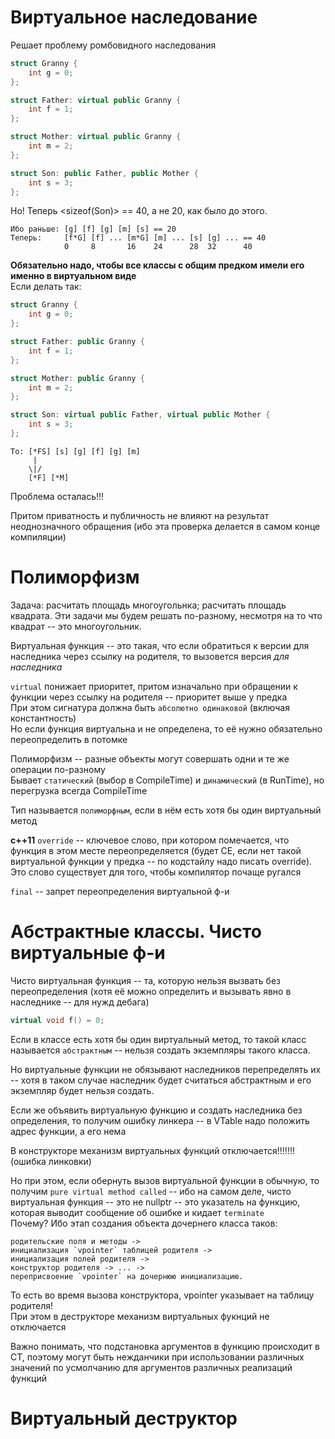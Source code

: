 # Виртуальное наследование
Решает проблему ромбовидного наследования
```c++
struct Granny {
    int g = 0;
};

struct Father: virtual public Granny {
    int f = 1;
};

struct Mother: virtual public Granny {
    int m = 2;
};

struct Son: public Father, public Mother {
    int s = 3;
};
```
Но! Теперь <sizeof(Son)> == 40, а не 20, как было до этого.  
```
Ибо раньше: [g] [f] [g] [m] [s] == 20
Теперь:     [f*G] [f] ... [m*G] [m] ... [s] [g] ... == 40
            0     8       16    24      28  32      40
```
**Обязательно надо, чтобы все классы с общим предком имели его именно в виртуальном виде**  
Если делать так:
```c++
struct Granny {
    int g = 0;
};

struct Father: public Granny {
    int f = 1;
};

struct Mother: public Granny {
    int m = 2;
};

struct Son: virtual public Father, virtual public Mother {
    int s = 3;
};
```
```
То: [*FS] [s] [g] [f] [g] [m]
     |
    \|/
    [*F] [*M]
```
Проблема осталась!!!

Притом приватность и публичность не влияют на результат неоднозначного обращения (ибо эта проверка делается в самом конце компиляции)

# Полиморфизм
Задача: расчитать площадь многоугольнка; расчитать площадь квадрата. Эти задачи мы будем решать по-разному, несмотря на то что квадрат -- это многоугольник.

Виртуальная функция -- это такая, что если обратиться к версии для наследника через ссылку на родителя, то вызовется версия *для наследника*

`virtual` понижает приоритет, притом изначально при обращении к функции через ссылку на родителя  -- приоритет выше у предка  
При этом сигнатура должна быть `абсолютно одинаковой` (включая константность)  
Но если функция виртуальна и не определена, то её нужно обязательно переопределить в потомке

Полиморфизм -- разные объекты могут совершать одни и те же операции по-разному  
Бывает `статический` (выбор в CompileTime) и `динамический` (в RunTime), но перегрузка всегда CompileTime

Тип называется `полиморфным`, если в нём есть хотя бы один виртуальный метод

**c++11**
`override` -- ключевое слово, при котором помечается, что функция в этом месте переопределяется (будет CE, если нет такой виртуальной функции у предка -- по кодстайлу надо писать override). Это слово существует для того, чтобы компилятор почаще ругался

`final` -- запрет переопределения виртуальной ф-и

# Абстрактные классы. Чисто виртуальные ф-и
Чисто виртуальная функция -- та, которую нельзя вызвать без переопределения (хотя её можно определить и вызывать явно в наследнике -- для нужд дебага)
```c++ 
virtual void f() = 0;
```
Если в классе есть хотя бы один виртуальный метод, то такой класс называется `абстрактным` -- нельзя создать экземпляры такого класса.

Но виртуальные функции не обязывают наследников перепределять их -- хотя в таком случае наследник будет считаться абстрактным и его экземпляр будет нельзя создать.

Если же объявить виртуальную функцию и создать наследника без определения, то получим ошибку линкера -- в VTable надо положить адрес функции, а его нема

В конструкторе механизм виртуальных функций отключается!!!!!!! (ошибка линковки)

Но при этом, если обернуть вызов виртуальной функции в обычную, то получим `pure virtual method called` -- ибо на самом деле, чисто виртуальная функция -- это не nullptr -- это указатель на функцию, которая выводит сообщение об ошибке и кидает `terminate`  
Почему? Ибо этап создания объекта дочернего класса таков: 
```
родительские поля и методы -> 
инициализация `vpointer` таблицей родителя -> 
инициализация полей родителя -> 
конструктор родителя -> ... -> 
переприсвоение `vpointer` на дочернюю инициализацию.  
```
То есть во время вызова конструктора, vpointer указывает на таблицу родителя!  
При этом в деструкторе механизм виртуальных фукнций не отключается

Важно понимать, что подстановка аргументов в функцию происходит в CT, поэтому могут быть нежданчики при использовании различных значений по усмолчанию для аргументов различных реализаций функций

# Виртуальный деструктор